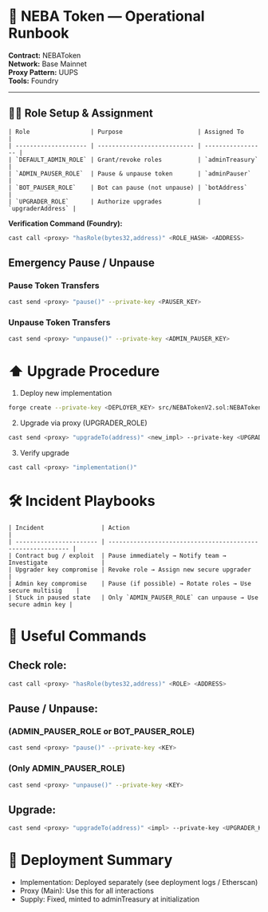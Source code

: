 # 🧭 NEBA Token — Operational Runbook

**Contract:** NEBAToken  
**Network:** Base Mainnet  
**Proxy Pattern:** UUPS  
**Tools:** Foundry

---

## 🧑‍💼 Role Setup & Assignment

```
| Role                 | Purpose                     | Assigned To       |
| -------------------- | --------------------------- | ----------------- |
| `DEFAULT_ADMIN_ROLE` | Grant/revoke roles          | `adminTreasury`   |
| `ADMIN_PAUSER_ROLE`  | Pause & unpause token       | `adminPauser`     |
| `BOT_PAUSER_ROLE`    | Bot can pause (not unpause) | `botAddress`      |
| `UPGRADER_ROLE`      | Authorize upgrades          | `upgraderAddress` |
```

**Verification Command (Foundry):**

```bash
cast call <proxy> "hasRole(bytes32,address)" <ROLE_HASH> <ADDRESS>
```

## Emergency Pause / Unpause

### Pause Token Transfers

```bash
cast send <proxy> "pause()" --private-key <PAUSER_KEY>
```

### Unpause Token Transfers

```bash
cast send <proxy> "unpause()" --private-key <ADMIN_PAUSER_KEY>
```

# ⬆️ Upgrade Procedure

1. Deploy new implementation

```bash
forge create --private-key <DEPLOYER_KEY> src/NEBATokenV2.sol:NEBATokenV2
```

2. Upgrade via proxy (UPGRADER_ROLE)

```bash
cast send <proxy> "upgradeTo(address)" <new_impl> --private-key <UPGRADER_KEY>
```

3. Verify upgrade

```bash
cast call <proxy> "implementation()"
```

# 🛠 Incident Playbooks

```
| Incident                | Action                                                      |
| ----------------------- | ----------------------------------------------------------- |
| Contract bug / exploit  | Pause immediately → Notify team → Investigate               |
| Upgrader key compromise | Revoke role → Assign new secure upgrader                    |
| Admin key compromise    | Pause (if possible) → Rotate roles → Use secure multisig    |
| Stuck in paused state   | Only `ADMIN_PAUSER_ROLE` can unpause → Use secure admin key |
```

# 🧰 Useful Commands

## Check role:

```bash
cast call <proxy> "hasRole(bytes32,address)" <ROLE> <ADDRESS>
```

## Pause / Unpause:

### (ADMIN_PAUSER_ROLE or BOT_PAUSER_ROLE)

```bash
cast send <proxy> "pause()" --private-key <KEY>
```

### (Only ADMIN_PAUSER_ROLE)

```bash
cast send <proxy> "unpause()" --private-key <KEY>
```

## Upgrade:

```bash
cast send <proxy> "upgradeTo(address)" <impl> --private-key <UPGRADER_KEY>
```

# 📝 Deployment Summary

- Implementation: Deployed separately (see deployment logs / Etherscan)
- Proxy (Main): Use this for all interactions
- Supply: Fixed, minted to adminTreasury at initialization

